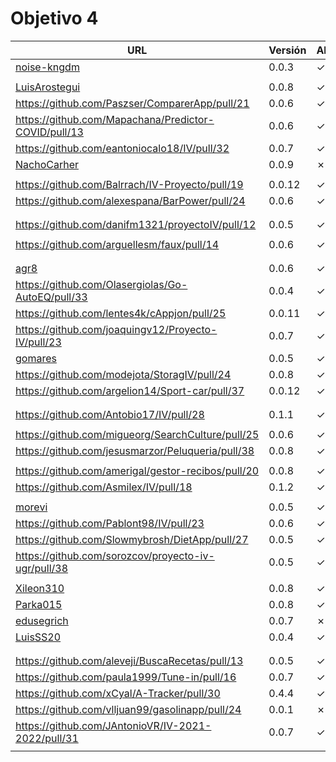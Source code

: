 # Objetivo 4


| URL                                                                 | Versión | Alcanzado |
|---------------------------------------------------------------------|---------|-----------|
| [noise-kngdm](https://github.com/noise-kngdm/music-matcher/pull/22) | 0.0.3   | ✓         |
| <!-- Enlace de Esturillo98 -->                                      |         |           |
| [LuisArostegui](https://github.com/LuisArostegui/MyWallet/pull/30)  | 0.0.8   | ✓         |
| https://github.com/Paszser/ComparerApp/pull/21                      | 0.0.6   | ✓         |
| https://github.com/Mapachana/Predictor-COVID/pull/13                | 0.0.6   | ✓         |
| https://github.com/eantoniocalo18/IV/pull/32                        | 0.0.7   | ✓         |
| [NachoCarher](https://github.com/NachoCarher/MyHams/pull/27)        | 0.0.9   | ✗         |
| <!-- Enlace de C L A -->                                            |         |           |
| https://github.com/Balrrach/IV-Proyecto/pull/19                     | 0.0.12  | ✓         |
| https://github.com/alexespana/BarPower/pull/24                      | 0.0.6   | ✓         |
| <!-- Enlace de Javierexmar -->                                      |         |           |
| <!-- Enlace de MarinoFajardo -->                                    |         |           |
| https://github.com/danifm1321/proyectoIV/pull/12                    | 0.0.5   | ✓         |
| <!-- Enlace de josevilchez247 -->                                   |         |           |
| https://github.com/arguellesm/faux/pull/14                          | 0.0.6   | ✓         |
| <!-- Enlace de DFolchA -->                                          |         |           |
| <!-- Enlace de JaimeGM96 -->                                        |         |           |
| [agr8](https://github.com/agr8/Planner-IV/pull/23)                  | 0.0.6   | ✓         |
| https://github.com/Olasergiolas/Go-AutoEQ/pull/33                   | 0.0.4   | ✓         |
| https://github.com/lentes4k/cAppjon/pull/25                         | 0.0.11  | ✓         |
| https://github.com/joaquingv12/Proyecto-IV/pull/23                  | 0.0.7   | ✓         |
| [gomares](https://github.com/gomares/More-mangas/pull/30)           | 0.0.5   | ✓         |
| https://github.com/modejota/StoragIV/pull/24                        | 0.0.8   | ✓         |
| https://github.com/argelion14/Sport-car/pull/37                     | 0.0.12  | ✓         |
| <!-- Enlace de juanmihdz -->                                        |         |           |
| <!-- Enlace de venrra -->                                           |         |           |
| https://github.com/Antobio17/IV/pull/28                             | 0.1.1   | ✓         |
| <!-- Enlace de manujurado1 -->                                      |         |           |
| https://github.com/migueorg/SearchCulture/pull/25                   | 0.0.6   | ✓         |
| https://github.com/jesusmarzor/Peluqueria/pull/38                   | 0.0.8   | ✓         |
| <!-- Enlace de francisco3207 -->                                    |         |           |
| https://github.com/amerigal/gestor-recibos/pull/20                  | 0.0.8   | ✓         |
| https://github.com/Asmilex/IV/pull/18                               | 0.1.2   | ✓         |
| <!-- Enlace de ismaelmontesinos -->                                 |         |           |
| [morevi](https://github.com/morevi/jobcontrol/pull/54)              | 0.0.5   | ✓         |
| https://github.com/Pablont98/IV/pull/23                             | 0.0.6   | ✓         |
| https://github.com/Slowmybrosh/DietApp/pull/27                      | 0.0.5   | ✓         |
| https://github.com/sorozcov/proyecto-iv-ugr/pull/38                 | 0.0.5   | ✓         |
| <!-- Enlace de jlortega00 -->                                       |         |           |
| [Xileon310](https://github.com/Xileon310/GoParty/pull/33)           | 0.0.8   | ✓         |
| [Parka015](https://github.com/Parka015/SerieMotion-IV/pull/14)      | 0.0.8   | ✓         |
| [edusegrich](https://github.com/edusegrich/OpoTests/pull/31)        | 0.0.7   | ✗         |
| [LuisSS20](https://github.com/LuisSS20/DontWait/pull/17)            | 0.0.4   | ✓         |
| <!-- Enlace de juanfran00 -->                                       |         |           |
| <!-- Enlace de Albertotc99 -->                                      |         |           |
| https://github.com/aleveji/BuscaRecetas/pull/13                     | 0.0.5   | ✓         |
| https://github.com/paula1999/Tune-in/pull/16                        | 0.0.7   | ✓         |
| https://github.com/xCyal/A-Tracker/pull/30                          | 0.4.4   | ✓         |
| https://github.com/vlljuan99/gasolinapp/pull/24                     | 0.0.1   | ✗         |
| https://github.com/JAntonioVR/IV-2021-2022/pull/31                  | 0.0.7   | ✓         |
| <!-- Enlace de pablozafra97 -->                                     |         |           |
